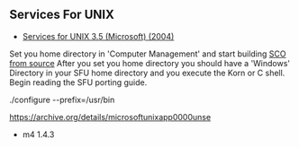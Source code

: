 <h2>Services For UNIX</h2>
<ul>
<li><a target="_self" href="https://archive.org/details/cdrom-services-unix-3.5-microsoft-2004">Services for UNIX 3.5 (Microsoft) (2004)</a></li>
</ul>

<p>Set you home directory in 'Computer Management' and start building <a target="_self" href="https://www.sco.com/skunkware/">SCO from source</a>
After you set you home directory you should have a 'Windows' Directory in your SFU home directory and you execute the Korn or C shell. Begin reading the SFU porting guide.</p>

<p>./configure --prefix=/usr/bin</p>

https://archive.org/details/microsoftunixapp0000unse
<ul>
<li><p>m4 1.4.3 <a target="_self" href="https://www.gnu.org/software/m4/>GNU M4</p></li>
</ul>
